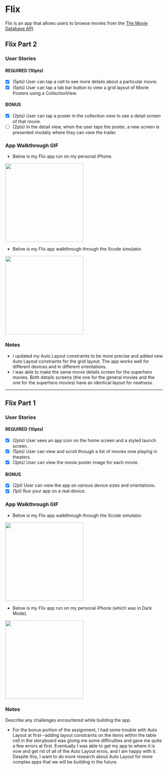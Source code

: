 # Flix

Flix is an app that allows users to browse movies from the [The Movie Database API](http://docs.themoviedb.apiary.io/#).


## Flix Part 2

### User Stories

#### REQUIRED (10pts)
- [x] (5pts) User can tap a cell to see more details about a particular movie.
- [x] (5pts) User can tap a tab bar button to view a grid layout of Movie Posters using a CollectionView.

#### BONUS
- [x] (2pts) User can tap a poster in the collection view to see a detail screen of that movie.
- [ ] (2pts) In the detail view, when the user taps the poster, a new screen is presented modally where they can view the trailer.

### App Walkthrough GIF

- Below is my Flix app run on my personal iPhone.

<img src="http://g.recordit.co/Rwk4mWgCO1.gif" width=250><br>


- Below is my Flix app walkthrough through the Xcode simulator.

<img src="http://g.recordit.co/zmCTfBI2S8.gif" width=250><br>


### Notes
- I updated my Auto Layout constraints to be more precise and added new Auto Layout constraints for the grid layout. The app works well for different devices and in different orientations.  
- I was able to make the same movie details screen for the superhero movies. Both details screens (the one for the general movies and the one for the superhero movies) have an identical layout for neatness. 

---

## Flix Part 1

### User Stories

#### REQUIRED (10pts)
- [x] (2pts) User sees an app icon on the home screen and a styled launch screen.
- [x] (5pts) User can view and scroll through a list of movies now playing in theaters.
- [x] (3pts) User can view the movie poster image for each movie.

#### BONUS
- [x] (2pt) User can view the app on various device sizes and orientations.
- [x] (1pt) Run your app on a real device.

### App Walkthrough GIF

- Below is my Flix app walkthrough through the Xcode simulator.

<img src="http://g.recordit.co/OvvClPlCiW.gif" width=250><br>

- Below is my Flix app run on my personal iPhone (which was in Dark Mode). 

<img src="http://g.recordit.co/2itQSwbI7S.gif" width=250><br>

### Notes
Describe any challenges encountered while building the app.
- For the bonus portion of the assignment, I had some trouble with Auto Layout at first--adding layout constraints on the items within the table cell in the storyboard was giving me some difficulties and gave me quite a few errors at first. Eventually I was able to get my app to where it is now and get rid of all of the Auto Layout erros, and I am happy with it. Despite this, I want to do more research about Auto Layout for more complex apps that we will be building in the future. 

